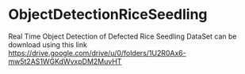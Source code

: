 # ObjectDetectionRiceSeedling
Real Time Object Detection of Defected Rice Seedling
DataSet can be download using this link https://drive.google.com/drive/u/0/folders/1U2R0Ax6-mw5t2AS1WGKdWvxpDM2MuvHT
